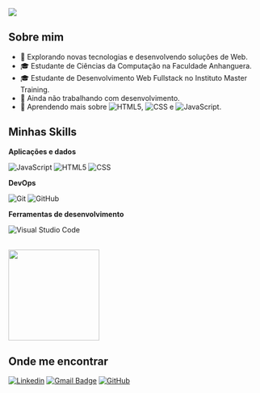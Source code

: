 ![](https://komarev.com/ghpvc/?username=emeyas-franco&color=006bed)

## Sobre mim

- 🤔 Explorando novas tecnologias e desenvolvendo soluções de Web.
- 🎓 Estudante de Ciências da Computação na Faculdade Anhanguera.
- 🎓 Estudante de Desenvolvimento Web Fullstack no Instituto Master Training.
- 💼 Ainda não trabalhando com desenvolvimento.
- 🌱 Aprendendo mais sobre ![HTML5](https://img.shields.io/badge/-HTML5-333333?style=flat&logo=HTML5),  ![CSS](https://img.shields.io/badge/-CSS-333333?style=flat&logo=CSS3&logoColor=1572B6) e ![JavaScript](https://img.shields.io/badge/-JavaScript-333333?style=flat&logo=javascript).

## Minhas Skills

**Aplicações e dados**

![JavaScript](https://img.shields.io/badge/-JavaScript-333333?style=flat&logo=javascript)
![HTML5](https://img.shields.io/badge/-HTML5-333333?style=flat&logo=HTML5)
![CSS](https://img.shields.io/badge/-CSS-333333?style=flat&logo=CSS3&logoColor=1572B6)


**DevOps**

![Git](https://img.shields.io/badge/-Git-333333?style=flat&logo=git)
![GitHub](https://img.shields.io/badge/-GitHub-333333?style=flat&logo=github)

**Ferramentas de desenvolvimento**

![Visual Studio Code](https://img.shields.io/badge/-Visual%20Studio%20Code-333333?style=flat&logo=visual-studio-code&logoColor=007ACC)

<br/>

<a href="https://github.com/emeyas-franco" title="Perfil do Emeyas">
  <img height="180em" src="https://github-readme-stats.vercel.app/api?username=emeyas-franco&theme=dracula&show_icons=true" />
</a>

## Onde me encontrar

[![Linkedin](https://img.shields.io/badge/-Emeyas_Franco-blue?style=flat-square&logo=Linkedin&logoColor=white&link=https://www.linkedin.com/in/emeyas-franco-9b201998)](https://www.linkedin.com/in/emeyas-franco-9b201998)
[![Gmail Badge](https://img.shields.io/badge/-emeyasdev@gmail.com-006bed?style=flat-square&logo=Gmail&logoColor=white&link=mailto:SEU-EMAIL)](mailto:emeyasdev@gmail.com)
[![GitHub](https://img.shields.io/github/followers/emeyas-franco?label=follow&style=social)](https://github.com/emeyas-franco)
